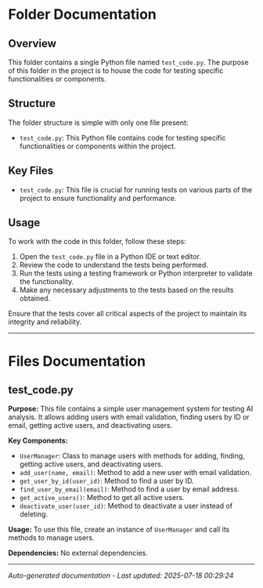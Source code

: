 # Folder Documentation

## Overview
This folder contains a single Python file named `test_code.py`. The purpose of this folder in the project is to house the code for testing specific functionalities or components.

## Structure
The folder structure is simple with only one file present:
- `test_code.py`: This Python file contains code for testing specific functionalities or components within the project.

## Key Files
- `test_code.py`: This file is crucial for running tests on various parts of the project to ensure functionality and performance.

## Usage
To work with the code in this folder, follow these steps:
1. Open the `test_code.py` file in a Python IDE or text editor.
2. Review the code to understand the tests being performed.
3. Run the tests using a testing framework or Python interpreter to validate the functionality.
4. Make any necessary adjustments to the tests based on the results obtained.

Ensure that the tests cover all critical aspects of the project to maintain its integrity and reliability.

---

# Files Documentation

## test_code.py

**Purpose:** This file contains a simple user management system for testing AI analysis. It allows adding users with email validation, finding users by ID or email, getting active users, and deactivating users.

**Key Components:**
- `UserManager`: Class to manage users with methods for adding, finding, getting active users, and deactivating users.
- `add_user(name, email)`: Method to add a new user with email validation.
- `get_user_by_id(user_id)`: Method to find a user by ID.
- `find_user_by_email(email)`: Method to find a user by email address.
- `get_active_users()`: Method to get all active users.
- `deactivate_user(user_id)`: Method to deactivate a user instead of deleting.

**Usage:** To use this file, create an instance of `UserManager` and call its methods to manage users.

**Dependencies:** No external dependencies.

---
*Auto-generated documentation - Last updated: 2025-07-18 00:29:24*
